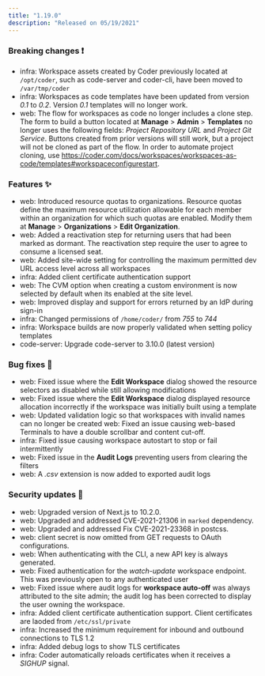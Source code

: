 ```yaml
---
title: "1.19.0"
description: "Released on 05/19/2021"
---
```


### Breaking changes ❗

- infra: Workspace assets created by Coder previously located at `/opt/coder`,
  such as code-server and coder-cli, have been moved to `/var/tmp/coder`
- infra: Workspaces as code templates have been updated from version _0.1_ to
  _0.2_. Version _0.1_ templates will no longer work.
- web: The flow for workspaces as code no longer includes a clone step. The form
  to build a button located at **Manage** > **Admin** > **Templates** no longer
  uses the following fields: _Project Repository URL_ and _Project Git Service_.
  Buttons created from prior versions will still work, but a project will not be
  cloned as part of the flow. In order to automate project cloning, use
  <https://coder.com/docs/workspaces/workspaces-as-code/templates#workspaceconfigurestart>.

### Features ✨

- web: Introduced resource quotas to organizations. Resource quotas define the
  maximum resource utilization allowable for each member within an organization
  for which such quotas are enabled. Modify them at **Manage** >
  **Organizations** > **Edit Organization**.
- web: Added a reactivation step for returning users that had been marked as
  dormant. The reactivation step require the user to agree to consume a licensed
  seat.
- web: Added site-wide setting for controlling the maximum permitted dev URL access level across all workspaces
- infra: Added client certificate authentication support
- web: The CVM option when creating a custom environment is now selected by
  default when its enabled at the site level.
- web: Improved display and support for errors returned by an IdP during sign-in
- infra: Changed permissions of `/home/coder/` from _755_ to _744_
- infra: Workspace builds are now properly validated when setting policy templates
- code-server: Upgrade code-server to 3.10.0 (latest version)

### Bug fixes 🐛

- web: Fixed issue where the **Edit Workspace** dialog showed the resource
  selectors as disabled while still allowing modifications
- web: Fixed issue where the **Edit Workspace** dialog displayed resource
  allocation incorrectly if the workspace was initially built using a template
- web: Updated validation logic so that workspaces with invalid names can no
  longer be created web: Fixed an issue causing web-based Terminals to have a
  double scrollbar and content cut-off.
- infra: Fixed issue causing workspace autostart to stop or fail intermittently
- web: Fixed issue in the **Audit Logs** preventing users from clearing the
  filters
- web: A _.csv_ extension is now added to exported audit logs

### Security updates 🔐

- web: Upgraded version of Next.js to 10.2.0.
- web: Upgraded and addressed CVE-2021-21306 in `marked` dependency.
- web: Upgraded and addressed Fix CVE-2021-23368 in postcss.
- web: client secret is now omitted from GET requests to OAuth configurations.
- web: When authenticating with the CLI, a new API key is always generated.
- web: Fixed authentication for the _watch-update_ workspace endpoint. This was
  previously open to any authenticated user
- web: Fixed issue where audit logs for **workspace auto-off** was always
  attributed to the site admin; the audit log has been corrected to display the
  user owning the workspace.
- infra: Added client certificate authentication support. Client certificates
  are laoded from `/etc/ssl/private`
- infra: Increased the minimum requirement for inbound and outbound connections
  to TLS 1.2
- infra: Added debug logs to show TLS certificates
- infra: Coder automatically reloads certificates when it receives a _SIGHUP_
  signal.
